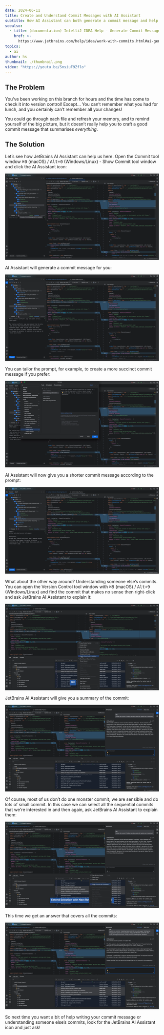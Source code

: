 ```yaml
---
date: 2024-06-11
title: Create and Understand Commit Messages with AI Assistant
subtitle: How AI Assistant can both generate a commit message and help you understand prior commit messages
seealso:
  - title: (documentation) IntelliJ IDEA Help - Generate Commit Messages
    href: >-
      https://www.jetbrains.com/help/idea/work-with-commits.html#ai-generate-commit-messages
topics:
  - ai
author: hs
thumbnail: ./thumbnail.png
video: "https://youtu.be/SnsiuF9Zflo"
---
```


## The Problem

You’ve been working on this branch for hours and the time has come to check it into version control! Except... You can’t remember what you had for lunch, and you certainly can’t remember all your changes!

You could go through each file and refresh your memory, and to remind yourself of the big picture, but it doesn’t really help you to craft a good commit message that summarises _everything_.

## The Solution

Let’s see how JetBrains AI Assistant can help us here. Open the Commit tool window <kbd>⌘0</kbd> (macOS) / <kbd>Alt+0</kbd> (Windows/Linux) - Show Commit tool window and click the AI Assistant icon:

![generate-commit-message.png](generate-commit-message.png)

AI Assistant will generate a commit message for you:

![generate-commit-finished.png](generate-commit-finished.png)

You can tailor the prompt, for example, to create a more succinct commit message if you prefer:

![tailor-prompt.png](tailor-prompt.png)

AI Assistant will now give you a shorter commit message according to the prompt:

![generate-commit-new-prompt.png](generate-commit-new-prompt.png)

What about the other way around? Understanding someone else’s commits. You can open the Version Control tool window with <kbd>⌘9</kbd> (macOS) / <kbd>Alt+9</kbd> (Windows/Linux) and find the commit that makes no sense then right-click and ask JetBrains AI Assistant to explain it:

![explain-commit.png](explain-commit.png)

JetBrains AI Assistant will give you a summary of the commit:

![explain-commit-finished.png](explain-commit-finished.png)

Of course, most of us don’t do one monster commit, we are sensible and do lots of small commit. In this case we can select all the sequential commits that we're interested in and then again, ask JetBrains AI Assistant to explain them:

![explain-multiple-commits.png](explain-multiple-commits.png)

This time we get an answer that covers all the commits:

![explain-multiple-commits-finished.png](explain-multiple-commits-finished.png)

So next time you want a bit of help writing your commit message or understanding someone else’s commits, look for the JetBrains AI Assistant icon and just ask!
